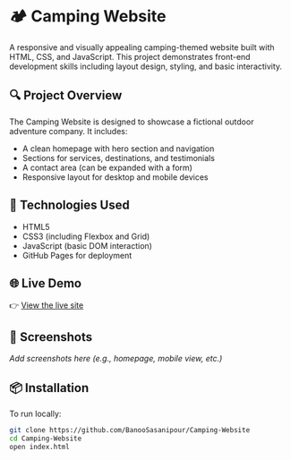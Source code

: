 # 🏕️ Camping Website

A responsive and visually appealing camping-themed website built with HTML, CSS, and JavaScript. This project demonstrates front-end development skills including layout design, styling, and basic interactivity.

## 🔍 Project Overview

The Camping Website is designed to showcase a fictional outdoor adventure company. It includes:

- A clean homepage with hero section and navigation
- Sections for services, destinations, and testimonials
- A contact area (can be expanded with a form)
- Responsive layout for desktop and mobile devices

## 🧰 Technologies Used

- HTML5
- CSS3 (including Flexbox and Grid)
- JavaScript (basic DOM interaction)
- GitHub Pages for deployment

## 🌐 Live Demo

👉 [View the live site](https://banoosasanipour.github.io/Camping-Website/)

## 📸 Screenshots

_Add screenshots here (e.g., homepage, mobile view, etc.)_

## 📦 Installation

To run locally:

```bash
git clone https://github.com/BanooSasanipour/Camping-Website
cd Camping-Website
open index.html

